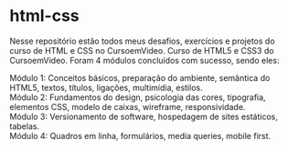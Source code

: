 # html-css
Nesse repositório estão todos meus desafios, exercícios e projetos do curso de HTML e CSS no CursoemVideo.
Curso de HTML5 e CSS3 do CursoemVideo. Foram 4 módulos concluídos com sucesso, sendo eles:

Módulo 1: Conceitos básicos, preparação do ambiente, semântica do HTML5, textos, títulos, ligações, multimídia, estilos.<br>
Módulo 2: Fundamentos do design, psicologia das cores, tipografia, elementos CSS, modelo de caixas, wireframe, responsividade.<br>
Módulo 3: Versionamento de software, hospedagem de sites estáticos, tabelas.<br>
Módulo 4: Quadros em linha, formulários, media queries, mobile first.
